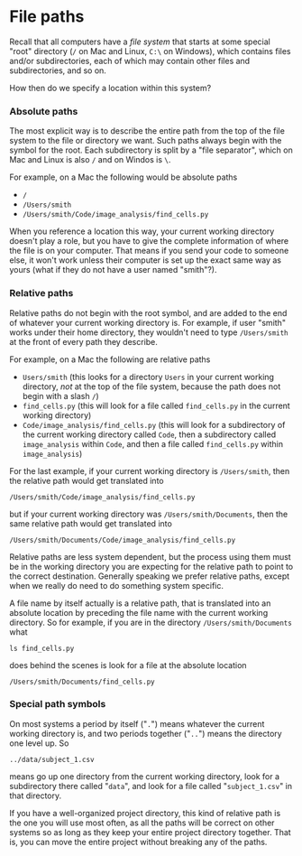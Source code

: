 # File paths

Recall that all computers have a *file system* that starts at some special "root" directory (`/` on Mac and Linux, `C:\` on Windows), which contains files and/or subdirectories, each of which may contain other files and subdirectories, and so on. 

How then do we specify a location within this system?

### Absolute paths

The most explicit way is to describe the entire path from the top of the file system to the file or directory we want. Such paths always begin with the symbol for the root. Each subdirectory is split by a "file separator", which on Mac and Linux is also `/` and on Windos is `\`.

For example, on a Mac the following would be absolute paths
- `/`
- `/Users/smith`
- `/Users/smith/Code/image_analysis/find_cells.py`

When you reference a location this way, your current working directory doesn't play a role, but you have to give the complete information of where the file is on your computer. That means if you send your code to someone else, it won't work unless their computer is set up the exact same way as yours (what if they do not have a user named "smith"?).

### Relative paths

Relative paths do not begin with the root symbol, and are added to the end of whatever your current working directory is. For example, if user "smith" works under their home directory, they wouldn't need to type `/Users/smith` at the front of every path they describe.

For example, on a Mac the following are relative paths
- `Users/smith` (this looks for a directory `Users` in your current working directory, *not* at the top of the file system, because the path does not begin with a slash `/`)
- `find_cells.py` (this will look for a file called `find_cells.py` in the current working directory)
- `Code/image_analysis/find_cells.py` (this will look for a subdirectory of the current working directory called `Code`, then a subdirectory called `image_analysis` within `Code`, and then a file called `find_cells.py` within `image_analysis`)

For the last example, if your current working directory is `/Users/smith`, then the relative path would get translated into
```
/Users/smith/Code/image_analysis/find_cells.py
```
but if your current working directory was `/Users/smith/Documents`, then the same relative path would get translated into
```
/Users/smith/Documents/Code/image_analysis/find_cells.py
```

Relative paths are less system dependent, but the process using them must be in the working directory you are expecting for the relative path to point to the correct destination. Generally speaking we prefer relative paths, except when we really do need to do something system specific.

A file name by itself actually is a relative path, that is translated into an absolute location by preceding the file name with the current working directory. So for example, if you are in the directory `/Users/smith/Documents` what 
```
ls find_cells.py
```
does behind the scenes is look for a file at the absolute location 
```
/Users/smith/Documents/find_cells.py
```

### Special path symbols

On most systems a period by itself ("`.`") means whatever the current working directory is, and two periods together ("`..`") means the directory one level up. So 
```
../data/subject_1.csv
```
means go up one directory from the current working directory, look for a subdirectory there called "`data`", and look for a file called "`subject_1.csv`" in that directory.

If you have a well-organized project directory, this kind of relative path is the one you will use most often, as all the paths will be correct on other systems so as long as they keep your entire project directory together. That is, you can move the entire project without breaking any of the paths.
